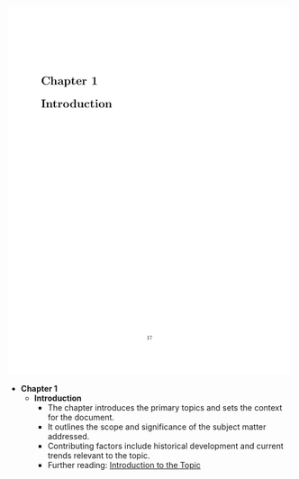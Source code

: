 ![ATD-ch01-intro](ATD-ch01-intro.best.png)

- **Chapter 1**
  - **Introduction**
    - The chapter introduces the primary topics and sets the context for the document.
    - It outlines the scope and significance of the subject matter addressed.
    - Contributing factors include historical development and current trends relevant to the topic.
    - Further reading: [Introduction to the Topic](https://example.org/introduction)
